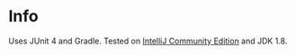 # Info
Uses JUnit 4 and Gradle. Tested on [IntelliJ Community Edition](https://www.jetbrains.com/idea/download) and JDK 1.8.